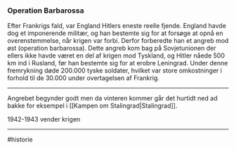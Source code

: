 ### Operation Barbarossa

Efter Frankrigs fald, var England Hitlers eneste reelle fjende. England havde dog et imponerende militær, og han bestemte sig for at forsøge at opnå en overenstemmelse, når krigen var forbi. Derfor forberedte han et angreb mod øst (operation barbarossa). Dette angreb kom bag på Sovjetunionen der ellers ikke havde været en del af krigen mod Tyskland, og Hitler nåede 500 km ind i Rusland, før han bestemte sig for at erobre Leningrad. Under denne fremrykning døde 200.000 tyske soldater, hvilket var store omkostninger i forhold til de 30.000 under overtagelsen af Frankrig.

---

Angrebet begynder godt men da vinteren kommer går det hurtidt ned ad bakke for eksempel i [[Kampen om Stalingrad|Stalingrad]]. 

1942-1943 vender krigen

---

#historie 